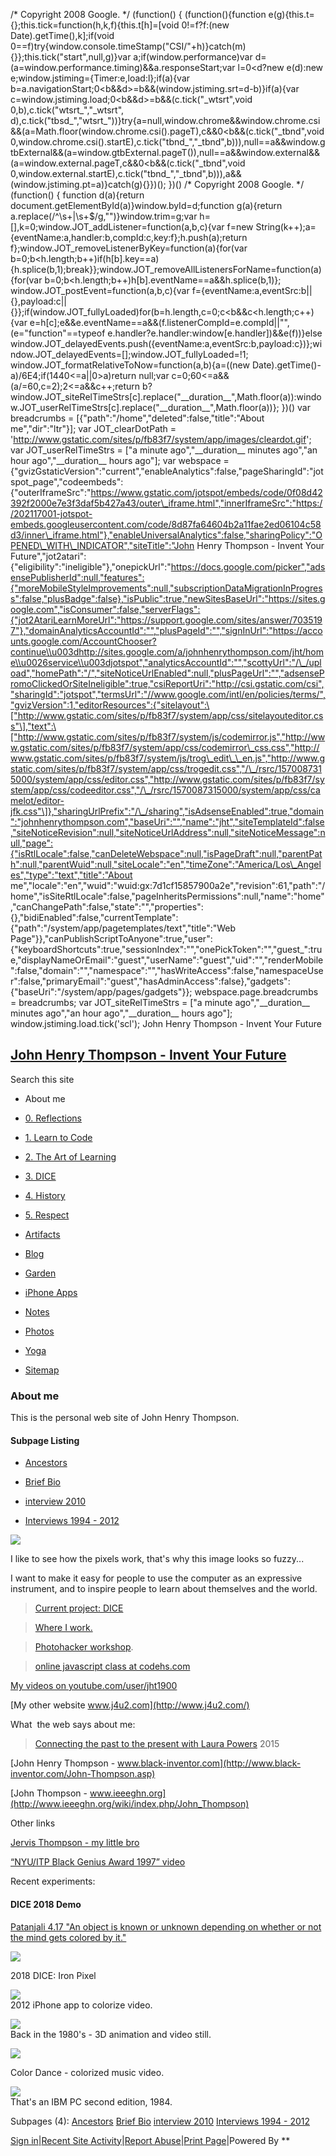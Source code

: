 /\* Copyright 2008 Google. \*/ (function() { (function(){function e(g){this.t={};this.tick=function(h,k,f){this.t\[h\]=\[void 0!=f?f:(new Date).getTime(),k\];if(void 0==f)try{window.console.timeStamp("CSI/"+h)}catch(m){}};this.tick("start",null,g)}var a;if(window.performance)var d=(a=window.performance.timing)&&a.responseStart;var l=0<d?new e(d):new e;window.jstiming={Timer:e,load:l};if(a){var b=a.navigationStart;0<b&&d>=b&&(window.jstiming.srt=d-b)}if(a){var c=window.jstiming.load;0<b&&d>=b&&(c.tick("\_wtsrt",void 0,b),c.tick("wtsrt\_","\_wtsrt", d),c.tick("tbsd\_","wtsrt\_"))}try{a=null,window.chrome&&window.chrome.csi&&(a=Math.floor(window.chrome.csi().pageT),c&&0<b&&(c.tick("\_tbnd",void 0,window.chrome.csi().startE),c.tick("tbnd\_","\_tbnd",b))),null==a&&window.gtbExternal&&(a=window.gtbExternal.pageT()),null==a&&window.external&&(a=window.external.pageT,c&&0<b&&(c.tick("\_tbnd",void 0,window.external.startE),c.tick("tbnd\_","\_tbnd",b))),a&&(window.jstiming.pt=a)}catch(g){}})(); })() /\* Copyright 2008 Google. \*/ (function() { function d(a){return document.getElementById(a)}window.byId=d;function g(a){return a.replace(/^\\s+|\\s+\$/g,"")}window.trim=g;var h=\[\],k=0;window.JOT_addListener=function(a,b,c){var f=new String(k++);a={eventName:a,handler:b,compId:c,key:f};h.push(a);return f};window.JOT_removeListenerByKey=function(a){for(var b=0;b<h.length;b++)if(h\[b\].key==a){h.splice(b,1);break}};window.JOT_removeAllListenersForName=function(a){for(var b=0;b<h.length;b++)h\[b\].eventName==a&&h.splice(b,1)}; window.JOT_postEvent=function(a,b,c){var f={eventName:a,eventSrc:b||{},payload:c||{}};if(window.JOT_fullyLoaded)for(b=h.length,c=0;c<b&&c<h.length;c++){var e=h\[c\];e&&e.eventName==a&&(f.listenerCompId=e.compId||"",(e="function"==typeof e.handler?e.handler:window\[e.handler\])&&e(f))}else window.JOT_delayedEvents.push({eventName:a,eventSrc:b,payload:c})};window.JOT_delayedEvents=\[\];window.JOT_fullyLoaded=!1; window.JOT_formatRelativeToNow=function(a,b){a=((new Date).getTime()-a)/6E4;if(1440<=a||0>a)return null;var c=0;60<=a&&(a/=60,c=2);2<=a&&c++;return b?window.JOT_siteRelTimeStrs\[c\].replace("\_\_duration\_\_",Math.floor(a)):window.JOT_userRelTimeStrs\[c\].replace("\_\_duration\_\_",Math.floor(a))}; })() var breadcrumbs = \[{"path":"/home","deleted":false,"title":"About me","dir":"ltr"}\]; var JOT_clearDotPath = 'http://www.gstatic.com/sites/p/fb83f7/system/app/images/cleardot.gif'; var JOT_userRelTimeStrs = \["a minute ago","\_\_duration\_\_ minutes ago","an hour ago","\_\_duration\_\_ hours ago"\]; var webspace = {"gvizGstaticVersion":"current","enableAnalytics":false,"pageSharingId":"jotspot_page","codeembeds":{"outerIframeSrc":"https://www.gstatic.com/jotspot/embeds/code/0f08d42392f2000e7e3f3daf5b427a43/outer\_iframe.html","innerIframeSrc":"https://202117001-jotspot-embeds.googleusercontent.com/code/8d87fa64604b2a11fae2ed06104c58d3/inner\_iframe.html"},"enableUniversalAnalytics":false,"sharingPolicy":"OPENED\_WITH\_INDICATOR","siteTitle":"John Henry Thompson - Invent Your Future","jot2atari":{"eligibility":"ineligible"},"onepickUrl":"https://docs.google.com/picker","adsensePublisherId":null,"features":{"moreMobileStyleImprovements":null,"subscriptionDataMigrationInProgress":false,"plusBadge":false},"isPublic":true,"newSitesBaseUrl":"https://sites.google.com","isConsumer":false,"serverFlags":{"jot2AtariLearnMoreUrl":"https://support.google.com/sites/answer/7035197"},"domainAnalyticsAccountId":"","plusPageId":"","signInUrl":"https://accounts.google.com/AccountChooser?continue\\u003dhttp://sites.google.com/a/johnhenrythompson.com/jht/home\\u0026service\\u003djotspot","analyticsAccountId":"","scottyUrl":"/\_/upload","homePath":"/","siteNoticeUrlEnabled":null,"plusPageUrl":"","adsensePromoClickedOrSiteIneligible":true,"csiReportUri":"http://csi.gstatic.com/csi","sharingId":"jotspot","termsUrl":"//www.google.com/intl/en/policies/terms/","gvizVersion":1,"editorResources":{"sitelayout":\["http://www.gstatic.com/sites/p/fb83f7/system/app/css/sitelayouteditor.css"\],"text":\["http://www.gstatic.com/sites/p/fb83f7/system/js/codemirror.js","http://www.gstatic.com/sites/p/fb83f7/system/app/css/codemirror\_css.css","http://www.gstatic.com/sites/p/fb83f7/system/js/trog\_edit\_\_en.js","http://www.gstatic.com/sites/p/fb83f7/system/app/css/trogedit.css","/\_/rsrc/1570087315000/system/app/css/editor.css","http://www.gstatic.com/sites/p/fb83f7/system/app/css/codeeditor.css","/\_/rsrc/1570087315000/system/app/css/camelot/editor-jfk.css"\]},"sharingUrlPrefix":"/\_/sharing","isAdsenseEnabled":true,"domain":"johnhenrythompson.com","baseUri":"","name":"jht","siteTemplateId":false,"siteNoticeRevision":null,"siteNoticeUrlAddress":null,"siteNoticeMessage":null,"page":{"isRtlLocale":false,"canDeleteWebspace":null,"isPageDraft":null,"parentPath":null,"parentWuid":null,"siteLocale":"en","timeZone":"America/Los\_Angeles","type":"text","title":"About me","locale":"en","wuid":"wuid:gx:7d1cf15857900a2e","revision":61,"path":"/home","isSiteRtlLocale":false,"pageInheritsPermissions":null,"name":"home","canChangePath":false,"state":"","properties":{},"bidiEnabled":false,"currentTemplate":{"path":"/system/app/pagetemplates/text","title":"Web Page"}},"canPublishScriptToAnyone":true,"user":{"keyboardShortcuts":true,"sessionIndex":"","onePickToken":"","guest\_":true,"displayNameOrEmail":"guest","userName":"guest","uid":"","renderMobile":false,"domain":"","namespace":"","hasWriteAccess":false,"namespaceUser":false,"primaryEmail":"guest","hasAdminAccess":false},"gadgets":{"baseUri":"/system/app/pages/gadgets"}}; webspace.page.breadcrumbs = breadcrumbs; var JOT_siteRelTimeStrs = \["a minute ago","\_\_duration\_\_ minutes ago","an hour ago","\_\_duration\_\_ hours ago"\]; window.jstiming.load.tick('scl'); John Henry Thompson - Invent Your Future

## [John Henry Thompson - Invent Your Future](index.html)

Search this site

- About me

- [0\. Reflections](0-refections-on-learning.html)

- [1\. Learn to Code](learning-to-program.html)

- [2\. The Art of Learning](the-art-of-learning.html)

- [3\. DICE](3-dice.html)

- [4\. History](4-history.html)

- [5\. Respect](heros.html)

- [Artifacts](artifacts.html)

- [Blog](z-blog-1.html)

- [Garden](4-garden.html)

- [iPhone Apps](iphone-apps.html)

- [Notes](notes.html)

- [Photos](family.html)

- [Yoga](yoga.html)

- [Sitemap](system/app/pages/sitemap/hierarchy.html)

### About me

This is the personal web site of John Henry Thompson.

#### Subpage Listing

- [Ancestors](home/who-am-i.html)

- [Brief Bio](home/bio.html)

- [interview 2010](home/interview-2010.html)

- [Interviews 1994 - 2012](home/interviews.html)

[![](http://www.j4u2.com/jht/images/jt_cu.jpg)](http://www.j4u2.com/jht/images/jt_cu.jpg)

I like to see how the pixels work, that's why this image looks so fuzzy...

I want to make it easy for people to use the computer as an expressive instrument, and to inspire people to learn about themselves and the world.

> [Current project: DICE](3-dice.html)

>

> [Where I work.](iphone-apps.html)

> [Photohacker workshop](https://github.com/jht1900/photohacker).

> [online javascript class at codehs.com](http://codehs.com/go/7444)

[My videos on youtube.com/user/jht1900](http://www.youtube.com/user/jht1900)

[My other website www.j4u2.com](http://www.j4u2.com/)

>

What  the web says about me:

> [Connecting the past to the present with Laura Powers](https://www.youtube.com/watch?v=46rz6-uD_E4&list=PL_nujIbA6R4sYW-PQ0QNAu8vqJgPhUFeC) 2015

[John Henry Thompson - www.black-inventor.com](http://www.black-inventor.com/John-Thompson.asp)

[John Thompson - www.ieeeghn.org](http://www.ieeeghn.org/wiki/index.php/John_Thompson)

Other links

[Jervis Thompson - my little bro](http://www.jervo.com/blog/da-lingo-kid/)

[“NYU/ITP Black Genius Award 1997” video](http://www.youtube.com/watch?v=9OesTbXh5us)

Recent experiments:

#### DICE 2018 Demo

[Patanjali 4.17 "An object is known or unknown depending on whether or not the mind gets colored by it."](yoga/patanjani/book-4/417.html)

[![](_/rsrc/1540258178968/home/IMG_5174.jpg)](http://www.johnhenrythompson.com/home/IMG_5174.jpg?attredirects=0)

2018 DICE: Iron Pixel

[![](_/rsrc/1330015952311/home/glasses-height=228&width=320.png)](http://www.youtube.com/watch?v=a8xpj3_LyQM)  
2012 iPhone app to colorize video.

[![](_/rsrc/1330015591429/home/jht1984-3d-full-height=254&width=320.png)](http://www.youtube.com/watch?v=NDn-GaVp264)  
Back in the 1980's - 3D animation and video still.

[![](_/rsrc/1330016390621/home/colordance-height=251&width=320.png)](http://www.youtube.com/watch?v=-Gfe4iMPAGQ)

Color Dance - colorized music video.

[![](_/rsrc/1307476195091/home/83_jt_ibm_pc.jpg)](http://www.johnhenrythompson.com/home/83_jt_ibm_pc.jpg?attredirects=0)  
That's an IBM PC second edition, 1984.

Subpages (4): [Ancestors](home/who-am-i.html) [Brief Bio](home/bio.html) [interview 2010](home/interview-2010.html) [Interviews 1994 - 2012](home/interviews.html)

[Sign in](https://accounts.google.com/ServiceLogin?continue=http://sites.google.com/a/johnhenrythompson.com/jht/home&service=jotspot)|[Recent Site Activity](system/app/pages/recentChanges.html)|[Report Abuse](http://sites.google.com/a/johnhenrythompson.com/jht/system/app/pages/reportAbuse)|[Print Page](javascript:;)|Powered By \*\*
